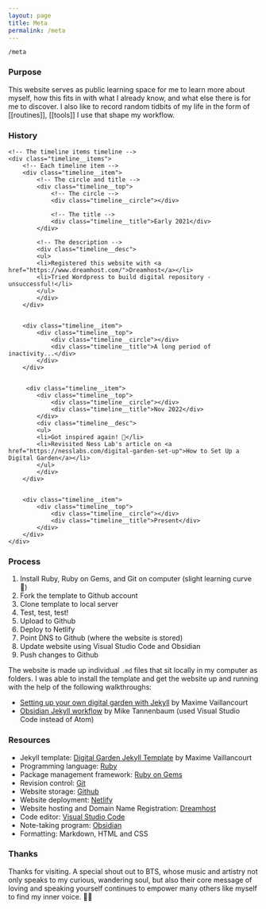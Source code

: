 ```yaml
---
layout: page
title: Meta
permalink: /meta
---
```


`/meta`

### Purpose

This website serves as public learning space for me to learn more about myself, how this fits in with what I already know, and what else there is for me to discover. I also like to record random tidbits of my life in the form of [[routines]], [[tools]] I use that shape my workflow. 

### History

<div class="timeline">
    <!-- Left vertical line -->
    <div class="timeline__line"></div>

    <!-- The timeline items timeline -->
    <div class="timeline__items">
        <!-- Each timeline item -->
        <div class="timeline__item">
            <!-- The circle and title -->
            <div class="timeline__top">
                <!-- The circle -->
                <div class="timeline__circle"></div>

                <!-- The title -->
                <div class="timeline__title">Early 2021</div>
            </div>

            <!-- The description -->
            <div class="timeline__desc">
            <ul>
            <li>Registered this website with <a href="https://www.dreamhost.com/">Dreamhost</a></li>
            <li>Tried Wordpress to build digital repository - unsuccessful!</li>
            </ul>
            </div>
        </div>

        
        <div class="timeline__item">
            <div class="timeline__top">
                <div class="timeline__circle"></div>
                <div class="timeline__title">A long period of inactivity...</div>
            </div>
        </div>


         <div class="timeline__item">
            <div class="timeline__top">
                <div class="timeline__circle"></div>
                <div class="timeline__title">Nov 2022</div>
            </div>
            <div class="timeline__desc">
            <ul>
            <li>Got inspired again! 🎉</li>
            <li>Revisited Ness Lab's article on <a href="https://nesslabs.com/digital-garden-set-up">How to Set Up a Digital Garden</a></li>
            </ul>
            </div>
        </div>


        <div class="timeline__item">
            <div class="timeline__top">
                <div class="timeline__circle"></div>
                <div class="timeline__title">Present</div>
            </div>
        </div>
    </div>
</div>

### Process

1. Install Ruby, Ruby on Gems, and Git on computer (slight learning curve 🥲)
2. Fork the template to Github account
3. Clone template to local server
4. Test, test, test!
5. Upload to Github 
6. Deploy to Netlify
7. Point DNS to Github (where the website is stored)
8. Update website using Visual Studio Code and Obsidian
9. Push changes to Github

The website is made up individual `.md` files that sit locally in my computer as folders. I was able to install the template and get the website up and running with the help of the following walkthroughs:  

- [Setting up your own digital garden with Jekyll](https://maximevaillancourt.com/blog/setting-up-your-own-digital-garden-with-jekyll) by Maxime Vaillancourt
- [Obsidian Jekyll workflow](https://refinedmind.co/obsidian-jekyll-workflow) by Mike Tannenbaum (used Visual Studio Code instead of Atom)

### Resources

- Jekyll template: [Digital Garden Jekyll Template](https://github.com/maximevaillancourt/digital-garden-jekyll-template) by Maxime Vaillancourt
- Programming language: [Ruby](https://www.ruby-lang.org/en/) 
- Package management framework: [Ruby on Gems](https://rubygems.org/)
- Revision control: [Git](https://git-scm.com/downloads)
- Website storage: [Github](https://github.com/)
- Website deployment: [Netlify](https://www.netlify.com/?utm_medium=paid_search&utm_source=google&utm_campaign=12755510784&utm_term=netlify%20hosting)
- Website hosting and Domain Name Registration: [Dreamhost](https://www.dreamhost.com/)
- Code editor: [Visual Studio Code](https://code.visualstudio.com/) 
- Note-taking program: [Obsidian](https://obsidian.md/)
- Formatting: Markdown, HTML and CSS

### Thanks

Thanks for visiting. A special shout out to BTS, whose music and artistry not only speaks to my curious, wandering soul, but also their core message of loving and speaking yourself continues to empower many others like myself to find my inner voice. 🫰💜

<style>
  .wrapper {
    max-width: 58em;
  }
</style>